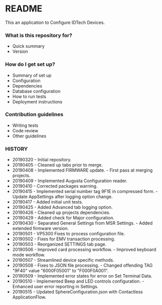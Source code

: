 # README #

This an application to Configure IDTech Devices.

### What is this repository for? ###

* Quick summary
* Version

### How do I get set up? ###

* Summary of set up
* Configuration
* Dependencies
* Database configuration
* How to run tests
* Deployment instructions

### Contribution guidelines ###

* Writing tests
* Code review
* Other guidelines

### HISTORY ###

* 20190320 - Initial repository.
* 20190405 - Cleaned up tabs prior to merge.
* 20190408 - Implemented FIRMWARE update.
           - First pass at merging projects.
* 20190409 - Implemented Augusta Configuration reader.
* 20190410 - Corrected packages warning.
* 20190415 - Implemented serial number tag 9F1E in compressed form.
           - Update AppSettings after logging option change.
* 20190417 - Added initial unit tests.
* 20190425 - Added Advanced tab logging option.
* 20190426 - Cleaned up projects dependencies.
* 20190429 - Added check for Major configuration.
* 20190430 - Separated General Settings from MSR Settings.
           - Added extended firmware version.
* 20190501 - VP5300 Fixes to process configuration file.
* 20190502 - Fixes for EMV transaction processing.
* 20190503 - Reorganized SETTINGS tab page.
* 20190506 - Improved card processing workflow.
           - Improved keyboard mode workflow.
* 20190507 - Streamlined device specific methods.
* 20190508 - Fixes to JSON file processing.
           - Changed offending TAG "9F40" value "6000F05001" to "F000F0A001".
* 20190509 - Implemented error states for error on Set Terminal Data.
* 20190510 - Implemented Beep and LED controls configuration.
           - Enhanced user error reporting in Settings.
* 20190515 - Updated SphereConfiguration.json with Contactless ApplicationFlow.